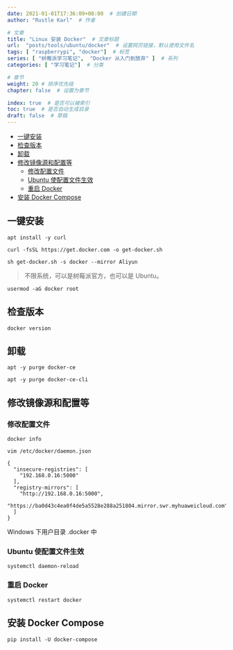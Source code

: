 ```yaml
---
date: 2021-01-01T17:36:09+08:00  # 创建日期
author: "Rustle Karl"  # 作者

# 文章
title: "Linux 安装 Docker"  # 文章标题
url:  "posts/tools/ubuntu/docker"  # 设置网页链接，默认使用文件名
tags: [ "raspberrypi", "docker"]  # 标签
series: [ "树莓派学习笔记",  "Docker 从入门到放弃" ]  # 系列
categories: [ "学习笔记"]  # 分类

# 章节
weight: 20 # 排序优先级
chapter: false  # 设置为章节

index: true  # 是否可以被索引
toc: true  # 是否自动生成目录
draft: false  # 草稿
---
```


- [一键安装](#一键安装)
- [检查版本](#检查版本)
- [卸载](#卸载)
- [修改镜像源和配置等](#修改镜像源和配置等)
  - [修改配置文件](#修改配置文件)
  - [Ubuntu 使配置文件生效](#ubuntu-使配置文件生效)
  - [重启 Docker](#重启-docker)
- [安装 Docker Compose](#安装-docker-compose)

## 一键安装

```shell
apt install -y curl
```

```shell
curl -fsSL https://get.docker.com -o get-docker.sh
```

```shell
sh get-docker.sh -s docker --mirror Aliyun
```

> 不限系统，可以是树莓派官方，也可以是 Ubuntu。

```shell
usermod -aG docker root
```

## 检查版本

```shell
docker version
```

## 卸载

```shell
apt -y purge docker-ce
```

```shell
apt -y purge docker-ce-cli
```

## 修改镜像源和配置等

### 修改配置文件

```shell
docker info
```

```shell
vim /etc/docker/daemon.json
```

```
{
  "insecure-registries": [
    "192.168.0.16:5000"
  ],
  "registry-mirrors": [
    "http://192.168.0.16:5000",
    "https://ba0d43c4ea0f4de5a5528e288a251804.mirror.swr.myhuaweicloud.com"
  ]
}
```

Windows 下用户目录 .docker 中

### Ubuntu 使配置文件生效

```shell
systemctl daemon-reload
```

### 重启 Docker

```shell
systemctl restart docker
```

## 安装 Docker Compose

```shell
pip install -U docker-compose
```
